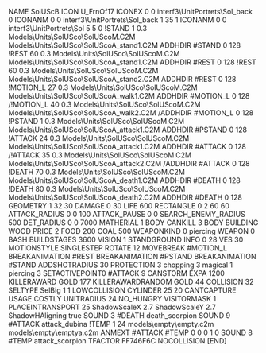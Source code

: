NAME SolUScB
ICON U_FrnOf17
ICONEX 0 0 interf3\UnitPortrets\Sol_back 0
ICONANM 0 0 interf3\UnitPortrets\Sol_back 1 35 1
ICONANM 0 0 interf3\UnitPortrets\Sol 5 5 0
!STAND          1 0.3 Models\Units\SolUSco\SolUScoM.C2M Models\Units\SolUSco\SolUScoA_stand1.C2M
ADDHDIR #STAND 0 128
!REST          60 0.3 Models\Units\SolUSco\SolUScoM.C2M Models\Units\SolUSco\SolUScoA_stand1.C2M
ADDHDIR #REST 0 128
!REST          60 0.3 Models\Units\SolUSco\SolUScoM.C2M Models\Units\SolUSco\SolUScoA_stand2.C2M
ADDHDIR #REST 0 128
!MOTION_L      27 0.3 Models\Units\SolUSco\SolUScoM.C2M Models\Units\SolUSco\SolUScoA_walk1.C2M
ADDHDIR #MOTION_L 0 128
/!MOTION_L      40 0.3 Models\Units\SolUSco\SolUScoM.C2M Models\Units\SolUSco\SolUScoA_walk2.C2M
/ADDHDIR #MOTION_L 0 128
!PSTAND        1  0.3 Models\Units\SolUSco\SolUScoM.C2M Models\Units\SolUSco\SolUScoA_attack1.C2M
ADDHDIR #PSTAND 0 128 
!ATTACK        24 0.3 Models\Units\SolUSco\SolUScoM.C2M Models\Units\SolUSco\SolUScoA_attack1.C2M
ADDHDIR #ATTACK 0 128
/!ATTACK        35 0.3 Models\Units\SolUSco\SolUScoM.C2M Models\Units\SolUSco\SolUScoA_attack2.C2M
/ADDHDIR #ATTACK 0 128
!DEATH         70 0.3 Models\Units\SolUSco\SolUScoM.C2M Models\Units\SolUSco\SolUScoA_death1.C2M
ADDHDIR #DEATH 0 128
!DEATH         80 0.3 Models\Units\SolUSco\SolUScoM.C2M Models\Units\SolUSco\SolUScoA_death2.C2M
ADDHDIR #DEATH 0 128
GEOMETRY 1 32 30
DAMAGE   0 30
LIFE     600
RECTANGLE 0 2 60 60
ATTACK_RADIUS 0 0 100
ATTACK_PAUSE 0 0
SEARCH_ENEMY_RADIUS 500
DET_RADIUS 0 0 7000
MATHERIAL 1 BODY
CANKILL 3 BODY BUILDING WOOD 
PRICE 2 FOOD 200 COAL 500
WEAPONKIND 0 piercing
WEAPON 0 BASH
BUILDSTAGES 3600
VISION 1
STANDGROUND
INFO 0 28
VES 30
MOTIONSTYLE SINGLESTEP
ROTATE 12
MOVEBREAK #MOTION_L
BREAKANIMATION #REST
BREAKANIMATION #PSTAND
BREAKANIMATION #STAND
ADDSHOTRADIUS 30
PROTECTION 3 chopping 3 magical 1 piercing 3
SETACTIVEPOINT0 #ATTACK 9
CANSTORM
EXPA 1200
KILLERAWARD             GOLD 177
KILLERAWARDRANDOM       GOLD 44
COLLISION 32
SELTYPE SelBig 1 1
LOWCOLLISION
CYLINDER 25 20
CANTCAPTURE
USAGE COSTLY
UNITRADIUS 24
NO_HUNGRY
VISITORMASK 		1
PLACEINTRANSPORT 	25
ShadowScaleX 2.7
ShadowScaleY 2.7
ShadowHAligning true
SOUND 3 #DEATH death_scorpion
SOUND 9 #ATTACK attack_dubina
!TEMP  1 24 models\empty\empty.c2m models\empty\emptya.c2m
ANMEXT #ATTACK #TEMP 0 0 0 1 0
SOUND 8 #TEMP attack_scorpion
TFACTOR FF746F6C
NOCOLLISION
[END]
